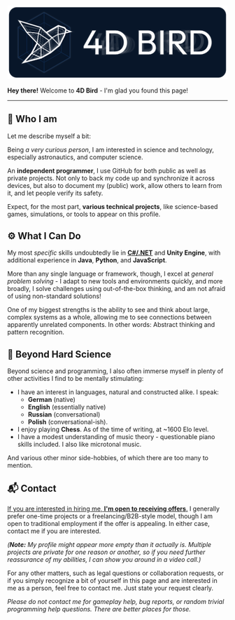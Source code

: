 ![Header](./branding/4d_bird_banner_2048px.png)

**Hey there!** Welcome to **4D Bird** - I'm glad you found this page!

---

## 👤 Who I am

Let me describe myself a bit:

Being *a very curious person*, I am interested in science and technology, especially astronautics, and computer science.

An **independent programmer**, I use GitHub for both public as well as private projects. Not only to back my code up and synchronize it across devices, but also to document my (public) work, allow others to learn from it, and let people verify its safety.

Expect, for the most part, **various technical projects**, like science-based games, simulations, or tools to appear on this profile.


## ⚙️ What I Can Do

My most *specific* skills undoubtedly lie in <ins>**C#/.NET**</ins> and **Unity Engine**, with additional experience in **Java**, **Python**, and **JavaScript**.

More than any single language or framework, though, I excel at *general problem solving* - I adapt to new tools and environments quickly, and more broadly, I solve challenges using out-of-the-box thinking, and am not afraid of using non-standard solutions!

One of my biggest strengths is the ability to see and think about large, complex systems as a whole, allowing me to see connections between apparently unrelated components. In other words: Abstract thinking and pattern recognition.


## 🎵 Beyond Hard Science

Beyond science and programming, I also often immerse myself in plenty of other activities I find to be mentally stimulating:
* I have an interest in languages, natural and constructed alike. I speak:
  * **German** (native)
  * **English** (essentially native)
  * **Russian** (conversational)
  * **Polish** (conversational-ish).
* I enjoy playing **Chess**. As of the time of writing, at ~1600 Elo level.
* I have a modest understanding of music theory - questionable piano skills included. I also like microtonal music.

And various other minor side-hobbies, of which there are too many to mention.


## 📬 Contact

<ins>If you are interested in hiring me, **I'm open to receiving offers**.</ins> I generally prefer one-time projects or a freelancing/B2B-style model, though I am open to traditional employment if the offer is appealing. In either case, contact me if you are interested.

*(**Note:** My profile might appear more empty than it actually is. Multiple projects are private for one reason or another, so if you need further reassurance of my abilities, I can show you around in a video call.)*

For any other matters, such as legal questions or collaboration requests, or if you simply recognize a bit of yourself in this page and are interested in me as a person, feel free to contact me. Just state your request clearly.

*Please do not contact me for gameplay help, bug reports, or random trivial programming help questions. There are better places for those.*
